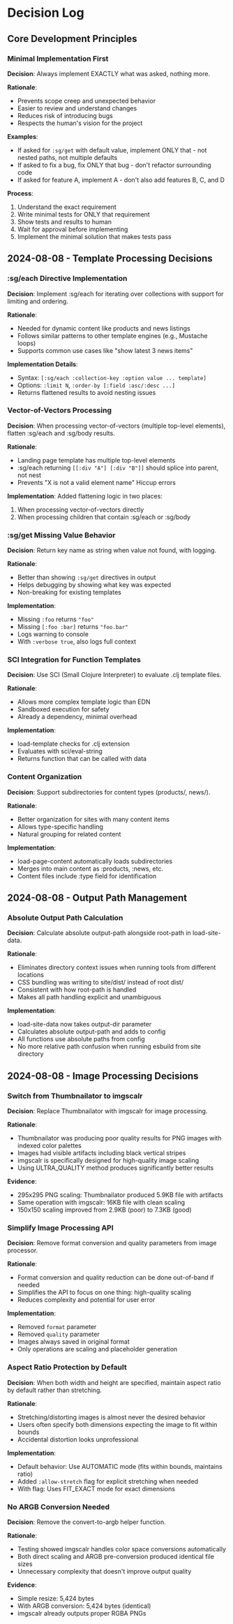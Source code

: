 # Decision Log

## Core Development Principles

### Minimal Implementation First

**Decision**: Always implement EXACTLY what was asked, nothing more.

**Rationale**:
- Prevents scope creep and unexpected behavior
- Easier to review and understand changes
- Reduces risk of introducing bugs
- Respects the human's vision for the project

**Examples**:
- If asked for `:sg/get` with default value, implement ONLY that - not nested paths, not multiple defaults
- If asked to fix a bug, fix ONLY that bug - don't refactor surrounding code
- If asked for feature A, implement A - don't also add features B, C, and D

**Process**:
1. Understand the exact requirement
2. Write minimal tests for ONLY that requirement
3. Show tests and results to human
4. Wait for approval before implementing
5. Implement the minimal solution that makes tests pass

## 2024-08-08 - Template Processing Decisions

### :sg/each Directive Implementation

**Decision**: Implement :sg/each for iterating over collections with support for limiting and ordering.

**Rationale**: 
- Needed for dynamic content like products and news listings
- Follows similar patterns to other template engines (e.g., Mustache loops)
- Supports common use cases like "show latest 3 news items"

**Implementation Details**:
- Syntax: `[:sg/each :collection-key :option value ... template]`
- Options: `:limit N`, `:order-by [:field :asc/:desc ...]`
- Returns flattened results to avoid nesting issues

### Vector-of-Vectors Processing

**Decision**: When processing vector-of-vectors (multiple top-level elements), flatten :sg/each and :sg/body results.

**Rationale**:
- Landing page template has multiple top-level elements
- :sg/each returning `[[:div "A"] [:div "B"]]` should splice into parent, not nest
- Prevents "X is not a valid element name" Hiccup errors

**Implementation**: Added flattening logic in two places:
1. When processing vector-of-vectors directly
2. When processing children that contain :sg/each or :sg/body

### :sg/get Missing Value Behavior

**Decision**: Return key name as string when value not found, with logging.

**Rationale**:
- Better than showing `:sg/get` directives in output
- Helps debugging by showing what key was expected
- Non-breaking for existing templates

**Implementation**:
- Missing `:foo` returns `"foo"`
- Missing `[:foo :bar]` returns `"foo.bar"`
- Logs warning to console
- With `:verbose true`, also logs full context

### SCI Integration for Function Templates

**Decision**: Use SCI (Small Clojure Interpreter) to evaluate .clj template files.

**Rationale**:
- Allows more complex template logic than EDN
- Sandboxed execution for safety
- Already a dependency, minimal overhead

**Implementation**: 
- load-template checks for .clj extension
- Evaluates with sci/eval-string
- Returns function that can be called with data

### Content Organization

**Decision**: Support subdirectories for content types (products/, news/).

**Rationale**:
- Better organization for sites with many content items
- Allows type-specific handling
- Natural grouping for related content

**Implementation**:
- load-page-content automatically loads subdirectories
- Merges into main content as :products, :news, etc.
- Content files include :type field for identification

## 2024-08-08 - Output Path Management

### Absolute Output Path Calculation

**Decision**: Calculate absolute output-path alongside root-path in load-site-data.

**Rationale**:
- Eliminates directory context issues when running tools from different locations
- CSS bundling was writing to site/dist/ instead of root dist/
- Consistent with how root-path is handled
- Makes all path handling explicit and unambiguous

**Implementation**:
- load-site-data now takes output-dir parameter
- Calculates absolute output-path and adds to config
- All functions use absolute paths from config
- No more relative path confusion when running esbuild from site directory

## 2024-08-08 - Image Processing Decisions

### Switch from Thumbnailator to imgscalr

**Decision**: Replace Thumbnailator with imgscalr for image processing.

**Rationale**:
- Thumbnailator was producing poor quality results for PNG images with indexed color palettes
- Images had visible artifacts including black vertical stripes
- imgscalr is specifically designed for high-quality image scaling
- Using ULTRA_QUALITY method produces significantly better results

**Evidence**:
- 295x295 PNG scaling: Thumbnailator produced 5.9KB file with artifacts
- Same operation with imgscalr: 16KB file with clean scaling
- 150x150 scaling improved from 2.9KB (poor) to 7.3KB (good)

### Simplify Image Processing API

**Decision**: Remove format conversion and quality parameters from image processor.

**Rationale**:
- Format conversion and quality reduction can be done out-of-band if needed
- Simplifies the API to focus on one thing: high-quality scaling
- Reduces complexity and potential for user error

**Implementation**:
- Removed `format` parameter
- Removed `quality` parameter
- Images always saved in original format
- Only operations are scaling and placeholder generation

### Aspect Ratio Protection by Default

**Decision**: When both width and height are specified, maintain aspect ratio by default rather than stretching.

**Rationale**:
- Stretching/distorting images is almost never the desired behavior
- Users often specify both dimensions expecting the image to fit within bounds
- Accidental distortion looks unprofessional

**Implementation**:
- Default behavior: Use AUTOMATIC mode (fits within bounds, maintains ratio)
- Added `:allow-stretch` flag for explicit stretching when needed
- With flag: Uses FIT_EXACT mode for exact dimensions

### No ARGB Conversion Needed

**Decision**: Remove the convert-to-argb helper function.

**Rationale**:
- Testing showed imgscalr handles color space conversions automatically
- Both direct scaling and ARGB pre-conversion produced identical file sizes
- Unnecessary complexity that doesn't improve output quality

**Evidence**:
- Simple resize: 5,424 bytes
- With ARGB conversion: 5,424 bytes (identical)
- imgscalr already outputs proper RGBA PNGs
